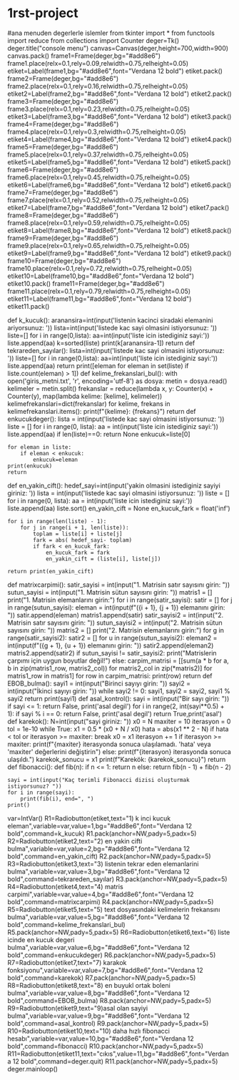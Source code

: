 # 1rst-project
#ana menuden degerlerle islemler
from tkinter import *
from functools import reduce
from collections import Counter
deger=Tk()
deger.title("console menu")
canvas=Canvas(deger,height=700,width=900)
canvas.pack()
frame1=Frame(deger,bg="#add8e6")
frame1.place(relx=0.1,rely=0.09,relwidth=0.75,relheight=0.05)
etiket=Label(frame1,bg="#add8e6",font="Verdana 12 bold")
etiket.pack()
frame2=Frame(deger,bg="#add8e6")
frame2.place(relx=0.1,rely=0.16,relwidth=0.75,relheight=0.05)
etiket2=Label(frame2,bg="#add8e6",font="Verdana 12 bold")
etiket2.pack()
frame3=Frame(deger,bg="#add8e6")
frame3.place(relx=0.1,rely=0.23,relwidth=0.75,relheight=0.05)
etiket3=Label(frame3,bg="#add8e6",font="Verdana 12 bold")
etiket3.pack()
frame4=Frame(deger,bg="#add8e6")
frame4.place(relx=0.1,rely=0.3,relwidth=0.75,relheight=0.05)
etiket4=Label(frame4,bg="#add8e6",font="Verdana 12 bold")
etiket4.pack()
frame5=Frame(deger,bg="#add8e6")
frame5.place(relx=0.1,rely=0.37,relwidth=0.75,relheight=0.05)
etiket5=Label(frame5,bg="#add8e6",font="Verdana 12 bold")
etiket5.pack()
frame6=Frame(deger,bg="#add8e6")
frame6.place(relx=0.1,rely=0.45,relwidth=0.75,relheight=0.05)
etiket6=Label(frame6,bg="#add8e6",font="Verdana 12 bold")
etiket6.pack()
frame7=Frame(deger,bg="#add8e6")
frame7.place(relx=0.1,rely=0.52,relwidth=0.75,relheight=0.05)
etiket7=Label(frame7,bg="#add8e6",font="Verdana 12 bold")
etiket7.pack()
frame8=Frame(deger,bg="#add8e6")
frame8.place(relx=0.1,rely=0.59,relwidth=0.75,relheight=0.05)
etiket8=Label(frame8,bg="#add8e6",font="Verdana 12 bold")
etiket8.pack()
frame9=Frame(deger,bg="#add8e6")
frame9.place(relx=0.1,rely=0.65,relwidth=0.75,relheight=0.05)
etiket9=Label(frame9,bg="#add8e6",font="Verdana 12 bold")
etiket9.pack()
frame10=Frame(deger,bg="#add8e6")
frame10.place(relx=0.1,rely=0.72,relwidth=0.75,relheight=0.05)
etiket10=Label(frame10,bg="#add8e6",font="Verdana 12 bold")
etiket10.pack()
frame11=Frame(deger,bg="#add8e6")
frame11.place(relx=0.1,rely=0.79,relwidth=0.75,relheight=0.05)
etiket11=Label(frame11,bg="#add8e6",font="Verdana 12 bold")
etiket11.pack()

def k_kucuk():
    aranansira=int(input('listenin kacinci siradaki elemanini ariyorsunuz: '))
    lista=int(input('listede kac sayi olmasini istiyorsunuz: '))
    liste=[]
    for i in range(0,lista):
        aa=int(input('liste icin istediginiz sayi:'))
        liste.append(aa)
    k=sorted(liste)
    print(k[aranansira-1])
    return
def tekrareden_sayılar():
    lista=int(input('listede kac sayi olmasini istiyorsunuz: '))
    liste=[]
    for i in range(0,lista):
        aa=int(input('liste icin istediginiz sayi:'))
        liste.append(aa)
    return print([eleman for eleman in set(liste) if liste.count(eleman) > 1])
def kelime_frekanslari_bul():
    with open('giris_metni.txt', 'r', encoding='utf-8') as dosya:
        metin = dosya.read()
        kelimeler = metin.split()
        frekanslar = reduce(lambda x, y: Counter(x) + Counter(y), map(lambda kelime: [kelime], kelimeler))
        kelimefrekanslari=dict(frekanslar)
        for kelime, frekans in kelimefrekanslari.items():
            print(f"{kelime}: {frekans}")
    return
def enkucukdeger():
    lista = int(input('listede kac sayi olmasini istiyorsunuz: '))
    liste = []
    for i in range(0, lista):
        aa = int(input('liste icin istediginiz sayi:'))
        liste.append(aa)
    if len(liste)==0:
        return None
    enkucuk=liste[0]

    for eleman in liste:
        if eleman < enkucuk:
            enkucuk=eleman
    print(enkucuk)
    return
def en_yakin_cift():
    hedef_sayi=int(input('yakin olmasini istediginiz sayiyi giriniz: '))
    lista = int(input('listede kac sayi olmasini istiyorsunuz: '))
    liste = []
    for i in range(0, lista):
        aa = int(input('liste icin istediginiz sayi:'))
        liste.append(aa)
    liste.sort()
    en_yakin_cift = None
    en_kucuk_fark = float('inf')

    for i in range(len(liste) - 1):
        for j in range(i + 1, len(liste)):
            toplam = liste[i] + liste[j]
            fark = abs( hedef_sayi- toplam)
            if fark < en_kucuk_fark:
                en_kucuk_fark = fark
                en_yakin_cift = (liste[i], liste[j])

    return print(en_yakin_cift)
def matrixcarpimi():
    satir_sayisi = int(input("1. Matrisin satır sayısını girin: "))
    sutun_sayisi = int(input("1. Matrisin sütun sayısını girin: "))
    matris1 = []
    print("1. Matrisin elemanlarını girin:")
    for i in range(satir_sayisi):
        satir = []
        for j in range(sutun_sayisi):
            eleman = int(input(f"({i + 1}, {j + 1}) elemanını girin: "))
            satir.append(eleman)
        matris1.append(satir)
    satir_sayisi2 = int(input("2. Matrisin satır sayısını girin: "))
    sutun_sayisi2 = int(input("2. Matrisin sütun sayısını girin: "))
    matris2 = []
    print("2. Matrisin elemanlarını girin:")
    for g in range(satir_sayisi2):
        satir2 = []
        for u in range(sutun_sayisi2):
            eleman2 = int(input(f"({g + 1}, {u + 1}) elemanını girin: "))
            satir2.append(eleman2)
        matris2.append(satir2)
    if sutun_sayisi != satir_sayisi2:
        print("Matrislerin çarpımı için uygun boyutlar değil!")
    else:
        carpim_matrisi = [[sum(a * b for a, b in zip(matris1_row, matris2_col)) for matris2_col in zip(*matris2)] for
                          matris1_row in matris1]
        for row in carpim_matrisi:
            print(row)
    return
def EBOB_bulma():
    sayi1 = int(input("Birinci sayıyı girin: "))
    sayi2 = int(input("İkinci sayıyı girin: "))
    while sayi2 != 0:
        sayi1, sayi2 = sayi2, sayi1 % sayi2
    return print(sayi1)
def asal_kontrol():
    sayi = int(input("Bir sayı girin: "))
    if sayi <= 1:
        return False, print('asal degil')
    for i in range(2, int(sayi**0.5) + 1):
        if sayi % i == 0:
            return False, print('asal degil')
    return True,print('asal')
def karekok():
    N=int(input("sayi giriniz: "))
    x0 = N
    maxiter = 10
    iterasyon = 0
    tol = 1e-10
    while True:
        x1 = 0.5 * (x0 + N / x0)
        hata = abs(x1 ** 2 - N)
        if hata < tol or iterasyon >= maxiter:
            break
        x0 = x1
        iterasyon += 1
    if iterasyon >= maxiter:
        print(f"{maxiter} iterasyonda sonuca ulaşılamadı. 'hata' veya 'maxiter' değerlerini değiştirin")
    else:
        print(f"{iterasyon} iterasyonda sonuca ulaşıldı.")
    karekok_sonucu = x1
    print(f"Karekök: {karekok_sonucu}")
    return
def fibonacci():
    def fib(n):
        if n <= 1:
            return n
        else:
            return fib(n - 1) + fib(n - 2)

    sayi = int(input("Kaç terimli Fibonacci dizisi oluşturmak istiyorsunuz? "))
    for i in range(sayi):
        print(fib(i), end=", ")
    print()
var=IntVar()
R1=Radiobutton(etiket,text="1) k inci kucuk eleman",variable=var,value=1,bg="#add8e6",font="Verdana 12 bold",command=k_kucuk)
R1.pack(anchor=NW,pady=5,padx=5)
R2=Radiobutton(etiket2,text="2) en yakin cifti bulma",variable=var,value=2,bg="#add8e6",font="Verdana 12 bold",command=en_yakin_cift)
R2.pack(anchor=NW,pady=5,padx=5)
R3=Radiobutton(etiket3,text="3) listenin tekrar eden elemanlarini bulma",variable=var,value=3,bg="#add8e6",font="Verdana 12 bold",command=tekrareden_sayılar)
R3.pack(anchor=NW,pady=5,padx=5)
R4=Radiobutton(etiket4,text="4) matris carpimi",variable=var,value=4,bg="#add8e6",font="Verdana 12 bold",command=matrixcarpimi)
R4.pack(anchor=NW,pady=5,padx=5)
R5=Radiobutton(etiket5,text="5) text dosyasındaki kelimelerin frekansını bulma",variable=var,value=5,bg="#add8e6",font="Verdana 12 bold",command=kelime_frekanslari_bul)
R5.pack(anchor=NW,pady=5,padx=5)
R6=Radiobutton(etiket6,text="6) liste icinde en kucuk degeri bulma",variable=var,value=6,bg="#add8e6",font="Verdana 12 bold",command=enkucukdeger)
R6.pack(anchor=NW,pady=5,padx=5)
R7=Radiobutton(etiket7,text="7) karakok fonksiyonu",variable=var,value=7,bg="#add8e6",font="Verdana 12 bold",command=karekok)
R7.pack(anchor=NW,pady=5,padx=5)
R8=Radiobutton(etiket8,text="8) en buyukl ortak boleni bulma",variable=var,value=8,bg="#add8e6",font="Verdana 12 bold",command=EBOB_bulma)
R8.pack(anchor=NW,pady=5,padx=5)
R9=Radiobutton(etiket9,text="9)asal olan sayiyi bulma",variable=var,value=9,bg="#add8e6",font="Verdana 12 bold",command=asal_kontrol)
R9.pack(anchor=NW,pady=5,padx=5)
R10=Radiobutton(etiket10,text="10) daha hızlı fibonacci hesabı",variable=var,value=10,bg="#add8e6",font="Verdana 12 bold",command=fibonacci)
R10.pack(anchor=NW,pady=5,padx=5)
R11=Radiobutton(etiket11,text="cıkıs",value=11,bg="#add8e6",font="Verdana 12 bold",command=deger.quit)
R11.pack(anchor=NW,pady=5,padx=5)
deger.mainloop()
